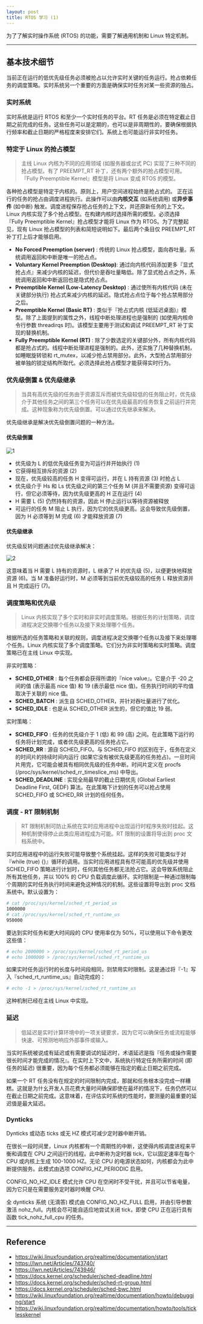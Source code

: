 ```yaml
---
layout: post
title: RTOS 学习 (1)
---
```


为了了解实时操作系统 (RTOS) 的功能，需要了解通用机制和 Linux 特定机制。

---

## 基本技术细节

当前正在运行的低优先级任务必须被抢占以允许实时关键的任务运行。抢占依赖任务的调度策略。实时系统另一个重要的方面是确保实时任务对某一些资源的独占。

### 实时系统

实时系统是运行 RTOS 和至少一个实时任务的平台。RT 任务是必须在特定截止日期之前完成的任务。这些任务可以是定期的，也可以是非周期性的，要确保根据执行频率和截止日期的严格程度来安排它们。系统上也可能运行非实时任务。

### 特定于 Linux 的抢占模型

> 主线 Linux 内核为不同的应用领域 (如服务器或台式 PC) 实现了三种不同的抢占模型。有了 PREEMPT_RT 补丁，还有两个额外的抢占模型可用。『Fully Preemptible Kernel』模型是将 Linux 变成 RTOS 的模型。

各种抢占模型是特定于内核的。原则上，用户空间进程始终是抢占式的。
正在运行的任务的抢占由调度进程执行。此操作可以由**内核交互** (如系统调用) 或**异步事件** (如中断) 触发。调度进程保存抢占任务的上下文，并还原新任务的上下文。
Linux 内核实现了多个抢占模型。在构建内核时选择所需的模型。必须选择『Fully Preemptible Kernel』抢占模型才能将 Linux 作为 RTOS。为了完整起见，现有 Linux 抢占模型的列表和简短说明如下。最后两个条目仅 PREEMPT_RT 补丁打上后才能够启用。

- **No Forced Preemption (server)** : 传统的 Linux 抢占模型，面向吞吐量。系统调用返回和中断是唯一的抢占点。
- **Voluntary Kernel Preemption (Desktop)**: 通过向内核代码添加更多『显式抢占点』来减少内核的延迟，但代价是吞吐量略低。除了显式抢占点之外，系统调用返回和中断返回也是隐式抢占点。
- **Preemptible Kernel (Low-Latency Desktop)** : 通过使所有内核代码 (未在关键部分执行) 抢占式来减少内核的延迟。隐式抢占点位于每个抢占禁用部分之后。
- **Preemptible Kernel (Basic RT)** : 类似于『抢占式内核 (低延迟桌面)』模型。除了上面提到的属性之外，线程中断处理进程也是强制的 (如使用内核命令行参数 threadirqs 时)。该模型主要用于测试和调试 PREEMPT_RT 补丁实现的替换机制。
- **Fully Preemptible Kernel (RT)** : 除了少数选定的关键部分外，所有内核代码都是抢占式的。线程中断处理进程是强制的。此外，还实施了几种替换机制，如睡眠旋转锁和 rt_mutex，以减少抢占禁用部分。此外，大型抢占禁用部分被单独的锁定结构所取代。必须选择此抢占模型才能获得实时行为。

### 优先级倒置 & 优先级继承

> 当具有高优先级的任务由于资源互斥而被优先级较低的任务阻止时，优先级介于其他任务之间的第三个任务可以在优先级最高的任务恢复之前运行并完成。这种现象称为优先级倒置。可以通过优先继承来解决。

优先级继承是解决优先级倒置问题的一种方法。

#### 优先级倒置

![1](\assets\images\2024-03-28-RTOS学习(1)_priority-inversion.png)

- 优先级为 L 的低优先级任务变为可运行并开始执行 (1)
- 它获得相互排斥的资源 (2)
- 现在，优先级较高的任务 H 变得可运行，并在 L 持有资源 (3) 时抢占 L
- 优先级介于 Hs 和 Ls 优先级之间的第三个任务 M (并且不需要资源) 变得可运行，但它必须等待，因为优先级更高的 H 正在运行 (4)
- H 需要 L (5) 仍然持有的资源，因此 H 停止运行以等待资源被释放
- 可运行的任务 M 阻止 L 执行，因为它的优先级更高。这会导致优先级倒置，因为 H 必须等到 M 完成 (6) 才能释放资源 (7)

#### 优先级继承

优先级反转问题通过优先级继承解决：

![2](\assets\images\2024-03-28-RTOS学习(1)_priority-inversion.png)

这意味着当 H 需要 L 持有的资源时，L 继承了 H 的优先级 (5)，以便更快地释放资源 (6)。当 M 准备好运行时，M 必须等到当前优先级较高的任务 L 释放资源并且 H 完成运行 (7)。

### 调度策略和优先级

> Linux 内核实现了多个实时和非实时调度策略。根据任务的计划策略，调度进程决定交换哪个任务以及接下来处理哪个任务。

根据所选的任务策略和关联的规则，调度进程决定交换哪个任务以及接下来处理哪个任务。Linux 内核实现了多个调度策略。它们分为非实时策略和实时策略。调度策略已在主线 Linux 中实现。

非实时策略：

- **SCHED_OTHER** : 每个任务都会获得所谓的『nice value』。它是介于 -20 之间的值 (表示最高 nice 值) 和 19 (表示最低 nice 值)。任务执行时间的平均值取决于关联的 nice 值。
- **SCHED_BATCH** : 派生自 SCHED_OTHER，并针对吞吐量进行了优化。
- **SCHED_IDLE** : 也是从 SCHED_OTHER 派生的，但它的值比 19 弱。

实时策略：

- **SCHED_FIFO** : 任务的优先级介于 1 (低) 和 99 (高) 之间。在此策略下运行的任务将计划完成，或者优先级更高的任务抢占它。
- **SCHED_RR** : 源自 SCHED_FIFO。与 SCHED_FIFO 的区别在于，任务在定义的时间片的持续时间内运行 (如果它没有被优先级更高的任务抢占)。一旦时间片用完，它可能会被具有相同优先级的任务中断。时间片定义在 procfs (/proc/sys/kernel/sched_rr_timeslice_ms) 中导出。
- **SCHED_DEADLINE** : 实现全局最早的截止日期优先 (Global Earliest Deadline First, GEDF) 算法。在此策略下计划的任务可以抢占使用 SCHED_FIFO 或 SCHED_RR 计划的任何任务。

### 调度 - RT 限制机制

> RT 限制机制可防止系统在实时应用进程中出现运行时程序失败时挂起。这种机制使得停止此类应用进程成为可能。RT 限制的设置将导出到 proc 文档系统中。

实时应用进程中的运行失败可能导致整个系统挂起。这样的失败可能类似于对『while (true) {}』循环的调用。当实时应用进程具有尽可能高的优先级并使用 SCHED_FIFO 策略进行计划时，任何其他任务都无法抢占它。这会导致系统阻止所有其他任务，并以 100% 的 CPU 负载调度此循环。实时限制是一种通过限制每个周期的实时任务执行时间来避免这种情况的机制。这些设置将导出到 proc 文档系统中。默认设置为：

```sh
# cat /proc/sys/kernel/sched_rt_period_us
1000000
# cat /proc/sys/kernel/sched_rt_runtime_us
950000
```

要达到实时任务和更大时间段的 CPU 使用率仅为 50%，可以使用以下命令更改这些值：

```sh
# echo 2000000 > /proc/sys/kernel/sched_rt_period_us
# echo 1000000 > /proc/sys/kernel/sched_rt_runtime_us
```

如果实时任务运行时的长度与时间段相同，则禁用实时限制。这是通过将『-1』写入『sched_rt_runtime_us』自动完成的：

```sh
# echo -1 > /proc/sys/kernel/sched_rt_runtime_us
```

这种机制已经在主线 Linux 中实现。

### 延迟

> 低延迟是实时计算环境中的一项关键要求，因为它可以确保任务或流程能够快速、可预测地响应外部事件或输入。

当实时系统被说成有延迟或有需要调试的延迟时，术语延迟是指『任务或操作需要很长时间才能完成的情况』。在实时上下文中，系统执行特定任务所需的时间 (即任务的延迟) 很重要，因为每个任务都必须能够在指定的截止日期之前完成。

如果一个 RT 任务没有在规定的时间限制内完成，那就和任务根本没完成一样糟糕。这就是为什幺开发人员花费大量时间确保即使在最坏的情况下，任务仍然可以在截止日期之前完成。这意味着，在评估实时系统的性能时，要测量的最重要的延迟值是最大延迟。

### Dynticks

Dynticks 或动态 ticks 或无 HZ 模式可减少定时器中断开销。

在很长一段时间里，Linux 内核都有一个周期性的中断，这使得内核调度进程来平衡和调度在 CPU 之间运行的线程。此中断称为定时器 tick，它以固定速率在每个 CPU 或内核上生成 100-1000 HZ。无论 CPU 的电源状态如何，内核都会为此中断提供服务。此模式由选项 CONFIG_HZ_PERIODIC 启用。

CONFIG_NO_HZ_IDLE 模式允许 CPU 在空闲时不受干扰，并且可以节省电量，因为它只是在需要服务定时器时唤醒 CPU.

全 dynticks 系统 (无滴答) 模式由 CONFIG_NO_HZ_FULL 启用，并由引导参数激活 nohz_full。内核会尽可能自适应地尝试关闭 tick，即使 CPU 正在运行具有函数 tick_nohz_full_cpu 的任务。

---

## Reference

- https://wiki.linuxfoundation.org/realtime/documentation/start
- https://lwn.net/Articles/743740/
- https://lwn.net/Articles/743946/
- https://docs.kernel.org/scheduler/sched-deadline.html
- https://docs.kernel.org/scheduler/sched-rt-group.html
- https://docs.kernel.org/scheduler/sched-bwc.html
- https://wiki.linuxfoundation.org/realtime/documentation/howto/debugging/start
- https://wiki.linuxfoundation.org/realtime/documentation/howto/tools/ticklesskernel
